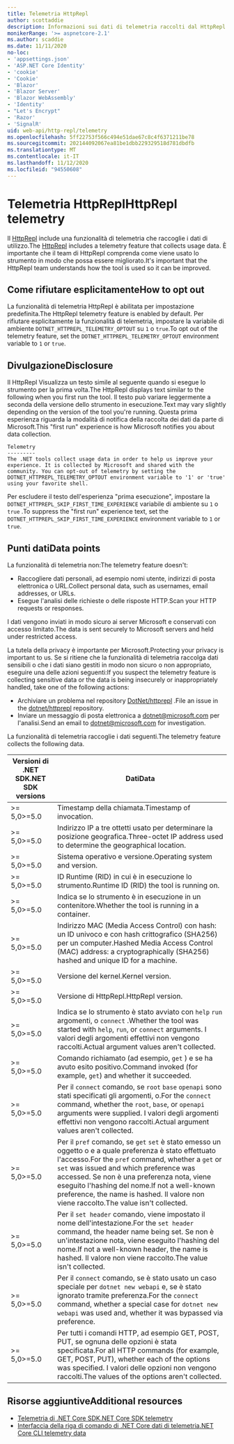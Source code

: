 ```yaml
---
title: Telemetria HttpRepl
author: scottaddie
description: Informazioni sui dati di telemetria raccolti dal HttpRepl.
monikerRange: '>= aspnetcore-2.1'
ms.author: scaddie
ms.date: 11/11/2020
no-loc:
- 'appsettings.json'
- 'ASP.NET Core Identity'
- 'cookie'
- 'Cookie'
- 'Blazor'
- 'Blazor Server'
- 'Blazor WebAssembly'
- 'Identity'
- "Let's Encrypt"
- 'Razor'
- 'SignalR'
uid: web-api/http-repl/telemetry
ms.openlocfilehash: 5ff22753f566c494e51dae67c8c4f6371211be78
ms.sourcegitcommit: 202144092067ea81be1dbb229329518d781dbdfb
ms.translationtype: MT
ms.contentlocale: it-IT
ms.lasthandoff: 11/12/2020
ms.locfileid: "94550608"
---
```

# <a name="httprepl-telemetry"></a><span data-ttu-id="82c60-103">Telemetria HttpRepl</span><span class="sxs-lookup"><span data-stu-id="82c60-103">HttpRepl telemetry</span></span>

<span data-ttu-id="82c60-104">Il [HttpRepl](xref:web-api/http-repl) include una funzionalità di telemetria che raccoglie i dati di utilizzo.</span><span class="sxs-lookup"><span data-stu-id="82c60-104">The [HttpRepl](xref:web-api/http-repl) includes a telemetry feature that collects usage data.</span></span> <span data-ttu-id="82c60-105">È importante che il team di HttpRepl comprenda come viene usato lo strumento in modo che possa essere migliorato.</span><span class="sxs-lookup"><span data-stu-id="82c60-105">It's important that the HttpRepl team understands how the tool is used so it can be improved.</span></span>

## <a name="how-to-opt-out"></a><span data-ttu-id="82c60-106">Come rifiutare esplicitamente</span><span class="sxs-lookup"><span data-stu-id="82c60-106">How to opt out</span></span>

<span data-ttu-id="82c60-107">La funzionalità di telemetria HttpRepl è abilitata per impostazione predefinita.</span><span class="sxs-lookup"><span data-stu-id="82c60-107">The HttpRepl telemetry feature is enabled by default.</span></span> <span data-ttu-id="82c60-108">Per rifiutare esplicitamente la funzionalità di telemetria, impostare la variabile di ambiente `DOTNET_HTTPREPL_TELEMETRY_OPTOUT` su `1` o `true`.</span><span class="sxs-lookup"><span data-stu-id="82c60-108">To opt out of the telemetry feature, set the `DOTNET_HTTPREPL_TELEMETRY_OPTOUT` environment variable to `1` or `true`.</span></span>

## <a name="disclosure"></a><span data-ttu-id="82c60-109">Divulgazione</span><span class="sxs-lookup"><span data-stu-id="82c60-109">Disclosure</span></span>

<span data-ttu-id="82c60-110">Il HttpRepl Visualizza un testo simile al seguente quando si esegue lo strumento per la prima volta.</span><span class="sxs-lookup"><span data-stu-id="82c60-110">The HttpRepl displays text similar to the following when you first run the tool.</span></span> <span data-ttu-id="82c60-111">Il testo può variare leggermente a seconda della versione dello strumento in esecuzione.</span><span class="sxs-lookup"><span data-stu-id="82c60-111">Text may vary slightly depending on the version of the tool you're running.</span></span> <span data-ttu-id="82c60-112">Questa prima esperienza riguarda la modalità di notifica della raccolta dei dati da parte di Microsoft.</span><span class="sxs-lookup"><span data-stu-id="82c60-112">This "first run" experience is how Microsoft notifies you about data collection.</span></span>

```console
Telemetry
---------
The .NET tools collect usage data in order to help us improve your experience. It is collected by Microsoft and shared with the community. You can opt-out of telemetry by setting the DOTNET_HTTPREPL_TELEMETRY_OPTOUT environment variable to '1' or 'true' using your favorite shell.
```

<span data-ttu-id="82c60-113">Per escludere il testo dell'esperienza "prima esecuzione", impostare la `DOTNET_HTTPREPL_SKIP_FIRST_TIME_EXPERIENCE` variabile di ambiente su `1` o `true` .</span><span class="sxs-lookup"><span data-stu-id="82c60-113">To suppress the "first run" experience text, set the `DOTNET_HTTPREPL_SKIP_FIRST_TIME_EXPERIENCE` environment variable to `1` or `true`.</span></span>

## <a name="data-points"></a><span data-ttu-id="82c60-114">Punti dati</span><span class="sxs-lookup"><span data-stu-id="82c60-114">Data points</span></span>

<span data-ttu-id="82c60-115">La funzionalità di telemetria non:</span><span class="sxs-lookup"><span data-stu-id="82c60-115">The telemetry feature doesn't:</span></span>

* <span data-ttu-id="82c60-116">Raccogliere dati personali, ad esempio nomi utente, indirizzi di posta elettronica o URL.</span><span class="sxs-lookup"><span data-stu-id="82c60-116">Collect personal data, such as usernames, email addresses, or URLs.</span></span>
* <span data-ttu-id="82c60-117">Esegue l'analisi delle richieste o delle risposte HTTP.</span><span class="sxs-lookup"><span data-stu-id="82c60-117">Scan your HTTP requests or responses.</span></span>

<span data-ttu-id="82c60-118">I dati vengono inviati in modo sicuro ai server Microsoft e conservati con accesso limitato.</span><span class="sxs-lookup"><span data-stu-id="82c60-118">The data is sent securely to Microsoft servers and held under restricted access.</span></span>

<span data-ttu-id="82c60-119">La tutela della privacy è importante per Microsoft.</span><span class="sxs-lookup"><span data-stu-id="82c60-119">Protecting your privacy is important to us.</span></span> <span data-ttu-id="82c60-120">Se si ritiene che la funzionalità di telemetria raccolga dati sensibili o che i dati siano gestiti in modo non sicuro o non appropriato, eseguire una delle azioni seguenti:</span><span class="sxs-lookup"><span data-stu-id="82c60-120">If you suspect the telemetry feature is collecting sensitive data or the data is being insecurely or inappropriately handled, take one of the following actions:</span></span>

* <span data-ttu-id="82c60-121">Archiviare un problema nel repository [DotNet/httprepl](https://github.com/dotnet/httprepl/issues) .</span><span class="sxs-lookup"><span data-stu-id="82c60-121">File an issue in the [dotnet/httprepl](https://github.com/dotnet/httprepl/issues) repository.</span></span>
* <span data-ttu-id="82c60-122">Inviare un messaggio di posta elettronica a [dotnet@microsoft.com](mailto:dotnet@microsoft.com) per l'analisi.</span><span class="sxs-lookup"><span data-stu-id="82c60-122">Send an email to [dotnet@microsoft.com](mailto:dotnet@microsoft.com) for investigation.</span></span>

<span data-ttu-id="82c60-123">La funzionalità di telemetria raccoglie i dati seguenti.</span><span class="sxs-lookup"><span data-stu-id="82c60-123">The telemetry feature collects the following data.</span></span>

| <span data-ttu-id="82c60-124">Versioni di .NET SDK</span><span class="sxs-lookup"><span data-stu-id="82c60-124">.NET SDK versions</span></span> | <span data-ttu-id="82c60-125">Dati</span><span class="sxs-lookup"><span data-stu-id="82c60-125">Data</span></span> |
|--------------|------|
| <span data-ttu-id="82c60-126">>= 5,0</span><span class="sxs-lookup"><span data-stu-id="82c60-126">>=5.0</span></span>        | <span data-ttu-id="82c60-127">Timestamp della chiamata.</span><span class="sxs-lookup"><span data-stu-id="82c60-127">Timestamp of invocation.</span></span> |
| <span data-ttu-id="82c60-128">>= 5,0</span><span class="sxs-lookup"><span data-stu-id="82c60-128">>=5.0</span></span>        | <span data-ttu-id="82c60-129">Indirizzo IP a tre ottetti usato per determinare la posizione geografica.</span><span class="sxs-lookup"><span data-stu-id="82c60-129">Three-octet IP address used to determine the geographical location.</span></span> |
| <span data-ttu-id="82c60-130">>= 5,0</span><span class="sxs-lookup"><span data-stu-id="82c60-130">>=5.0</span></span>        | <span data-ttu-id="82c60-131">Sistema operativo e versione.</span><span class="sxs-lookup"><span data-stu-id="82c60-131">Operating system and version.</span></span> |
| <span data-ttu-id="82c60-132">>= 5,0</span><span class="sxs-lookup"><span data-stu-id="82c60-132">>=5.0</span></span>        | <span data-ttu-id="82c60-133">ID Runtime (RID) in cui è in esecuzione lo strumento.</span><span class="sxs-lookup"><span data-stu-id="82c60-133">Runtime ID (RID) the tool is running on.</span></span> |
| <span data-ttu-id="82c60-134">>= 5,0</span><span class="sxs-lookup"><span data-stu-id="82c60-134">>=5.0</span></span>        | <span data-ttu-id="82c60-135">Indica se lo strumento è in esecuzione in un contenitore.</span><span class="sxs-lookup"><span data-stu-id="82c60-135">Whether the tool is running in a container.</span></span> |
| <span data-ttu-id="82c60-136">>= 5,0</span><span class="sxs-lookup"><span data-stu-id="82c60-136">>=5.0</span></span>        | <span data-ttu-id="82c60-137">Indirizzo MAC (Media Access Control) con hash: un ID univoco e con hash crittografico (SHA256) per un computer.</span><span class="sxs-lookup"><span data-stu-id="82c60-137">Hashed Media Access Control (MAC) address: a cryptographically (SHA256) hashed and unique ID for a machine.</span></span> |
| <span data-ttu-id="82c60-138">>= 5,0</span><span class="sxs-lookup"><span data-stu-id="82c60-138">>=5.0</span></span>        | <span data-ttu-id="82c60-139">Versione del kernel.</span><span class="sxs-lookup"><span data-stu-id="82c60-139">Kernel version.</span></span> |
| <span data-ttu-id="82c60-140">>= 5,0</span><span class="sxs-lookup"><span data-stu-id="82c60-140">>=5.0</span></span>        | <span data-ttu-id="82c60-141">Versione di HttpRepl.</span><span class="sxs-lookup"><span data-stu-id="82c60-141">HttpRepl version.</span></span> |
| <span data-ttu-id="82c60-142">>= 5,0</span><span class="sxs-lookup"><span data-stu-id="82c60-142">>=5.0</span></span>        | <span data-ttu-id="82c60-143">Indica se lo strumento è stato avviato con `help` `run` argomenti, o `connect` .</span><span class="sxs-lookup"><span data-stu-id="82c60-143">Whether the tool was started with `help`, `run`, or `connect` arguments.</span></span> <span data-ttu-id="82c60-144">I valori degli argomenti effettivi non vengono raccolti.</span><span class="sxs-lookup"><span data-stu-id="82c60-144">Actual argument values aren't collected.</span></span> |
| <span data-ttu-id="82c60-145">>= 5,0</span><span class="sxs-lookup"><span data-stu-id="82c60-145">>=5.0</span></span>        | <span data-ttu-id="82c60-146">Comando richiamato (ad esempio, `get` ) e se ha avuto esito positivo.</span><span class="sxs-lookup"><span data-stu-id="82c60-146">Command invoked (for example, `get`) and whether it succeeded.</span></span> |
| <span data-ttu-id="82c60-147">>= 5,0</span><span class="sxs-lookup"><span data-stu-id="82c60-147">>=5.0</span></span>        | <span data-ttu-id="82c60-148">Per il `connect` comando, se `root` `base` `openapi` sono stati specificati gli argomenti, o.</span><span class="sxs-lookup"><span data-stu-id="82c60-148">For the `connect` command, whether the `root`, `base`, or `openapi` arguments were supplied.</span></span> <span data-ttu-id="82c60-149">I valori degli argomenti effettivi non vengono raccolti.</span><span class="sxs-lookup"><span data-stu-id="82c60-149">Actual argument values aren't collected.</span></span> |
| <span data-ttu-id="82c60-150">>= 5,0</span><span class="sxs-lookup"><span data-stu-id="82c60-150">>=5.0</span></span>        | <span data-ttu-id="82c60-151">Per il `pref` comando, se `get` `set` è stato emesso un oggetto o e a quale preferenza è stato effettuato l'accesso.</span><span class="sxs-lookup"><span data-stu-id="82c60-151">For the `pref` command, whether a `get` or `set` was issued and which preference was accessed.</span></span> <span data-ttu-id="82c60-152">Se non è una preferenza nota, viene eseguito l'hashing del nome.</span><span class="sxs-lookup"><span data-stu-id="82c60-152">If not a well-known preference, the name is hashed.</span></span> <span data-ttu-id="82c60-153">Il valore non viene raccolto.</span><span class="sxs-lookup"><span data-stu-id="82c60-153">The value isn't collected.</span></span> |
| <span data-ttu-id="82c60-154">>= 5,0</span><span class="sxs-lookup"><span data-stu-id="82c60-154">>=5.0</span></span>        | <span data-ttu-id="82c60-155">Per il `set header` comando, viene impostato il nome dell'intestazione.</span><span class="sxs-lookup"><span data-stu-id="82c60-155">For the `set header` command, the header name being set.</span></span> <span data-ttu-id="82c60-156">Se non è un'intestazione nota, viene eseguito l'hashing del nome.</span><span class="sxs-lookup"><span data-stu-id="82c60-156">If not a well-known header, the name is hashed.</span></span> <span data-ttu-id="82c60-157">Il valore non viene raccolto.</span><span class="sxs-lookup"><span data-stu-id="82c60-157">The value isn't collected.</span></span> |
| <span data-ttu-id="82c60-158">>= 5,0</span><span class="sxs-lookup"><span data-stu-id="82c60-158">>=5.0</span></span>        | <span data-ttu-id="82c60-159">Per il `connect` comando, se è stato usato un caso speciale per `dotnet new webapi` e, se è stato ignorato tramite preferenza.</span><span class="sxs-lookup"><span data-stu-id="82c60-159">For the `connect` command, whether a special case for `dotnet new webapi` was used and, whether it was bypassed via preference.</span></span> |
| <span data-ttu-id="82c60-160">>= 5,0</span><span class="sxs-lookup"><span data-stu-id="82c60-160">>=5.0</span></span>        | <span data-ttu-id="82c60-161">Per tutti i comandi HTTP, ad esempio GET, POST, PUT, se ognuna delle opzioni è stata specificata.</span><span class="sxs-lookup"><span data-stu-id="82c60-161">For all HTTP commands (for example, GET, POST, PUT), whether each of the options was specified.</span></span> <span data-ttu-id="82c60-162">I valori delle opzioni non vengono raccolti.</span><span class="sxs-lookup"><span data-stu-id="82c60-162">The values of the options aren't collected.</span></span> |

## <a name="additional-resources"></a><span data-ttu-id="82c60-163">Risorse aggiuntive</span><span class="sxs-lookup"><span data-stu-id="82c60-163">Additional resources</span></span>

* [<span data-ttu-id="82c60-164">Telemetria di .NET Core SDK</span><span class="sxs-lookup"><span data-stu-id="82c60-164">.NET Core SDK telemetry</span></span>](/dotnet/core/tools/telemetry)
* [<span data-ttu-id="82c60-165">Interfaccia della riga di comando di .NET Core dati di telemetria</span><span class="sxs-lookup"><span data-stu-id="82c60-165">.NET Core CLI telemetry data</span></span>](https://dotnet.microsoft.com/platform/telemetry)
